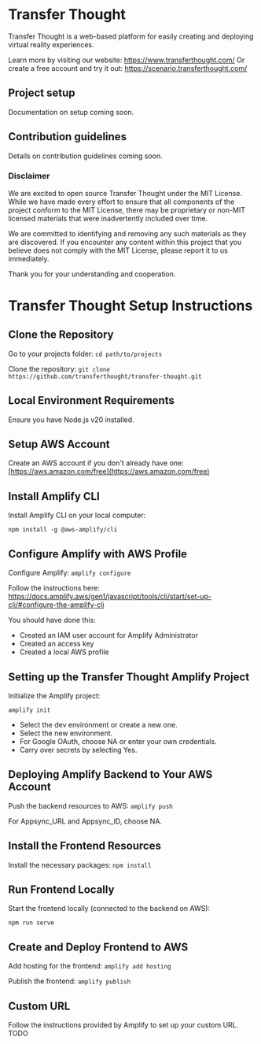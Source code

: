 # Transfer Thought

Transfer Thought is a web-based platform for easily creating and deploying virtual reality experiences. 

Learn more by visiting our website: https://www.transferthought.com/
Or create a free account and try it out: https://scenario.transferthought.com/

## Project setup
Documentation on setup coming soon.

## Contribution guidelines
Details on contribution guidelines coming soon. 

### Disclaimer

We are excited to open source Transfer Thought under the MIT License. While we have made every effort to ensure that all components of the project conform to the MIT License, there may be proprietary or non-MIT licensed materials that were inadvertently included over time.

We are committed to identifying and removing any such materials as they are discovered. If you encounter any content within this project that you believe does not comply with the MIT License, please report it to us immediately.

Thank you for your understanding and cooperation.

# Transfer Thought Setup Instructions 
## Clone the Repository 
Go to your projects folder: `cd path/to/projects`

Clone the repository: `git clone https://github.com/transferthought/transfer-thought.git`

Local Environment Requirements
------------------------------

Ensure you have Node.js v20 installed.

Setup AWS Account
-----------------

Create an AWS account if you don't already have one: [https://aws.amazon.com/free](https://aws.amazon.com/free)

Install Amplify CLI
-------------------

Install Amplify CLI on your local computer:

`npm install -g @aws-amplify/cli`

Configure Amplify with AWS Profile
----------------------------------

Configure Amplify: `amplify configure`

Follow the instructions here: https://docs.amplify.aws/gen1/javascript/tools/cli/start/set-up-cli/#configure-the-amplify-cli

You should have done this:
*   Created an IAM user account for Amplify Administrator
*   Created an access key
*   Created a local AWS profile

Setting up the Transfer Thought Amplify Project
-----------------------------------------------

Initialize the Amplify project:

`amplify init`

* Select the dev environment or create a new one.
* Select the new environment.
* For Google OAuth, choose NA or enter your own credentials.
* Carry over secrets by selecting Yes.

Deploying Amplify Backend to Your AWS Account
---------------------------------------------

Push the backend resources to AWS: `amplify push`

For Appsync\_URL and Appsync\_ID, choose NA.

Install the Frontend Resources
------------------------------

Install the necessary packages: `npm install`

Run Frontend Locally
--------------------

Start the frontend locally (connected to the backend on AWS):

`npm run serve`

Create and Deploy Frontend to AWS
---------------------------------

Add hosting for the frontend: `amplify add hosting`

Publish the frontend: `amplify publish`

Custom URL
----------

Follow the instructions provided by Amplify to set up your custom URL.
TODO

